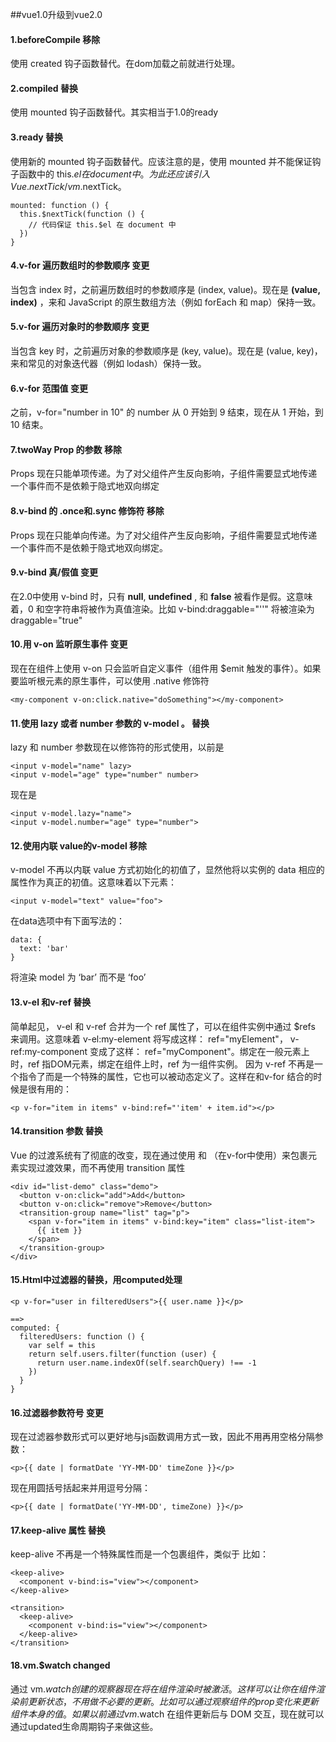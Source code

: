 ##vue1.0升级到vue2.0
#### 1.beforeCompile 移除
使用 created 钩子函数替代。在dom加载之前就进行处理。

#### 2.compiled 替换
使用 mounted 钩子函数替代。其实相当于1.0的ready

#### 3.ready 替换
使用新的 mounted 钩子函数替代。应该注意的是，使用 mounted 并不能保证钩子函数中的 this.$el 在 document 中。为此还应该引入 Vue.nextTick/vm.$nextTick。

```
mounted: function () {
  this.$nextTick(function () {
    // 代码保证 this.$el 在 document 中
  })
}
```

#### 4.v-for 遍历数组时的参数顺序 变更
当包含 index 时，之前遍历数组时的参数顺序是 (index, value)。现在是 **(value, index)** ，来和 JavaScript 的原生数组方法（例如 forEach 和 map）保持一致。

#### 5.v-for 遍历对象时的参数顺序 变更
当包含 key 时，之前遍历对象的参数顺序是 (key, value)。现在是 (value, key)，来和常见的对象迭代器（例如 lodash）保持一致。

#### 6.v-for 范围值 变更
之前，v-for="number in 10" 的 number 从 0 开始到 9 结束，现在从 1 开始，到 10 结束。

#### 7.twoWay Prop 的参数 移除
Props 现在只能单项传递。为了对父组件产生反向影响，子组件需要显式地传递一个事件而不是依赖于隐式地双向绑定

#### 8.v-bind 的 .once和.sync 修饰符 移除
Props 现在只能单向传递。为了对父组件产生反向影响，子组件需要显式地传递一个事件而不是依赖于隐式地双向绑定。

#### 9.v-bind 真/假值 变更
在2.0中使用 v-bind 时，只有 **null**, **undefined** , 和 **false** 被看作是假。这意味着，0 和空字符串将被作为真值渲染。比如 v-bind:draggable="''" 将被渲染为 draggable="true"

#### 10.用 v-on 监听原生事件 变更
现在在组件上使用 v-on 只会监听自定义事件（组件用 $emit 触发的事件）。如果要监听根元素的原生事件，可以使用 .native 修饰符

```
<my-component v-on:click.native="doSomething"></my-component>
```


#### 11.使用 lazy 或者 number 参数的 v-model 。 替换
lazy 和 number 参数现在以修饰符的形式使用，以前是

```
<input v-model="name" lazy>
<input v-model="age" type="number" number>
```
现在是
```
<input v-model.lazy="name">
<input v-model.number="age" type="number">
```

#### 12.使用内联 value的v-model 移除

v-model 不再以内联 value 方式初始化的初值了，显然他将以实例的 data 相应的属性作为真正的初值。这意味着以下元素：

```
<input v-model="text" value="foo">
```
在data选项中有下面写法的：

```
data: {
  text: 'bar'
}
```
将渲染 model 为 ‘bar’ 而不是 ‘foo’

#### 13.v-el 和v-ref 替换
简单起见， v-el 和 v-ref 合并为一个 ref 属性了，可以在组件实例中通过 $refs 来调用。这意味着 v-el:my-element 将写成这样： ref="myElement"， v-ref:my-component 变成了这样： ref="myComponent"。绑定在一般元素上时，ref 指DOM元素，绑定在组件上时，ref 为一组件实例。
因为 v-ref 不再是一个指令了而是一个特殊的属性，它也可以被动态定义了。这样在和v-for 结合的时候是很有用的：

```
<p v-for="item in items" v-bind:ref="'item' + item.id"></p>
```


#### 14.transition 参数 替换
Vue 的过渡系统有了彻底的改变，现在通过使用 <transition> 和 <transition-group> （在v-for中使用）来包裹元素实现过渡效果，而不再使用 transition 属性

```
<div id="list-demo" class="demo">
  <button v-on:click="add">Add</button>
  <button v-on:click="remove">Remove</button>
  <transition-group name="list" tag="p">
    <span v-for="item in items" v-bind:key="item" class="list-item">
      {{ item }}
    </span>
  </transition-group>
</div>
```


#### 15.Html中过滤器的替换，用computed处理

```
<p v-for="user in filteredUsers">{{ user.name }}</p>

==>
computed: {
  filteredUsers: function () {
    var self = this
    return self.users.filter(function (user) {
      return user.name.indexOf(self.searchQuery) !== -1
    })
  }
}
```

#### 16.过滤器参数符号 变更

现在过滤器参数形式可以更好地与js函数调用方式一致，因此不用再用空格分隔参数：

```
<p>{{ date | formatDate 'YY-MM-DD' timeZone }}</p>
```


现在用圆括号括起来并用逗号分隔：

```
<p>{{ date | formatDate('YY-MM-DD', timeZone) }}</p>
```



#### 17.keep-alive 属性 替换

keep-alive 不再是一个特殊属性而是一个包裹组件，类似于 <transition>比如：

```
<keep-alive>
  <component v-bind:is="view"></component>
</keep-alive>

<transition>
  <keep-alive>
    <component v-bind:is="view"></component>
  </keep-alive>
</transition>
```

#### 18.vm.$watch changed

通过 vm.$watch创建的观察器现在将在组件渲染时被激活。这样可以让你在组件渲染前更新状态，不用做不必要的更新。比如可以通过观察组件的prop变化来更新组件本身的值。
如果以前通过 vm.$watch 在组件更新后与 DOM 交互，现在就可以通过updated生命周期钩子来做这些。

